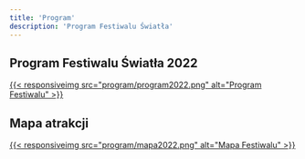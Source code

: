 ```yaml
---
title: 'Program'
description: 'Program Festiwalu Światła'
---
```


## Program Festiwalu Światła 2022

<a href="/images/program/program2022.png" title="Mapa Festiwalu">
{{< responsiveimg src="program/program2022.png" alt="Program Festiwalu" >}}
</a>

## Mapa atrakcji

<a href="/images/program/mapa2022.png" title="Mapa Festiwalu">
{{< responsiveimg src="program/mapa2022.png" alt="Mapa Festiwalu" >}}
</a>
